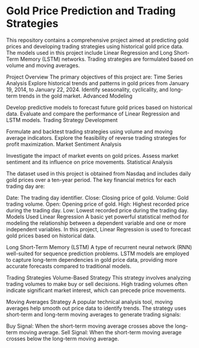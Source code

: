 # Gold Price Prediction and Trading Strategies
This repository contains a comprehensive project aimed at predicting gold prices and developing trading strategies using historical gold price data. The models used in this project include Linear Regression and Long Short-Term Memory (LSTM) networks. Trading strategies are formulated based on volume and moving averages.

Project Overview
The primary objectives of this project are:
Time Series Analysis
Explore historical trends and patterns in gold prices from January 19, 2014, to January 22, 2024. Identify seasonality, cyclicality, and long-term trends in the gold market. Advanced Modeling

Develop predictive models to forecast future gold prices based on historical data. Evaluate and compare the performance of Linear Regression and LSTM models. Trading Strategy Development

Formulate and backtest trading strategies using volume and moving average indicators. Explore the feasibility of reverse trading strategies for profit maximization. Market Sentiment Analysis

Investigate the impact of market events on gold prices. Assess market sentiment and its influence on price movements. Statistical Analysis

The dataset used in this project is obtained from Nasdaq and includes daily gold prices over a ten-year period. The key financial metrics for each trading day are:

Date: The trading day identifier. Close: Closing price of gold. Volume: Gold trading volume. Open: Opening price of gold. High: Highest recorded price during the trading day. Low: Lowest recorded price during the trading day. Models Used Linear Regression A basic yet powerful statistical method for modeling the relationship between a dependent variable and one or more independent variables. In this project, Linear Regression is used to forecast gold prices based on historical data.

Long Short-Term Memory (LSTM) A type of recurrent neural network (RNN) well-suited for sequence prediction problems. LSTM models are employed to capture long-term dependencies in gold price data, providing more accurate forecasts compared to traditional models.

Trading Strategies Volume-Based Strategy This strategy involves analyzing trading volumes to make buy or sell decisions. High trading volumes often indicate significant market interest, which can precede price movements.

Moving Averages Strategy A popular technical analysis tool, moving averages help smooth out price data to identify trends. The strategy uses short-term and long-term moving averages to generate trading signals:

Buy Signal: When the short-term moving average crosses above the long-term moving average. Sell Signal: When the short-term moving average crosses below the long-term moving average.
